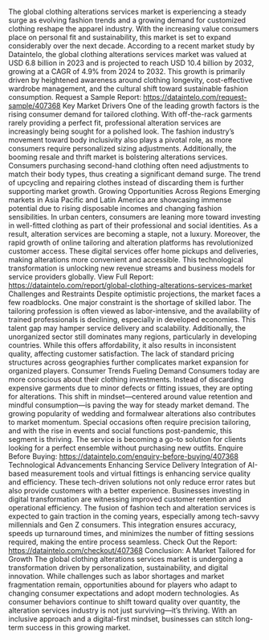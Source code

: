 The global clothing alterations services market is experiencing a steady surge as evolving fashion trends and a growing demand for customized clothing reshape the apparel industry. With the increasing value consumers place on personal fit and sustainability, this market is set to expand considerably over the next decade.
According to a recent market study by Dataintelo, the global clothing alterations services market was valued at USD 6.8 billion in 2023 and is projected to reach USD 10.4 billion by 2032, growing at a CAGR of 4.9% from 2024 to 2032. This growth is primarily driven by heightened awareness around clothing longevity, cost-effective wardrobe management, and the cultural shift toward sustainable fashion consumption.
Request a Sample Report: https://dataintelo.com/request-sample/407368
Key Market Drivers
One of the leading growth factors is the rising consumer demand for tailored clothing. With off-the-rack garments rarely providing a perfect fit, professional alteration services are increasingly being sought for a polished look. The fashion industry’s movement toward body inclusivity also plays a pivotal role, as more consumers require personalized sizing adjustments.
Additionally, the booming resale and thrift market is bolstering alterations services. Consumers purchasing second-hand clothing often need adjustments to match their body types, thus creating a significant demand surge. The trend of upcycling and repairing clothes instead of discarding them is further supporting market growth.
Growing Opportunities Across Regions
Emerging markets in Asia Pacific and Latin America are showcasing immense potential due to rising disposable incomes and changing fashion sensibilities. In urban centers, consumers are leaning more toward investing in well-fitted clothing as part of their professional and social identities. As a result, alteration services are becoming a staple, not a luxury.
Moreover, the rapid growth of online tailoring and alteration platforms has revolutionized customer access. These digital services offer home pickups and deliveries, making alterations more convenient and accessible. This technological transformation is unlocking new revenue streams and business models for service providers globally.
View Full Report: https://dataintelo.com/report/global-clothing-alterations-services-market
Challenges and Restraints
Despite optimistic projections, the market faces a few roadblocks. One major constraint is the shortage of skilled labor. The tailoring profession is often viewed as labor-intensive, and the availability of trained professionals is declining, especially in developed economies. This talent gap may hamper service delivery and scalability.
Additionally, the unorganized sector still dominates many regions, particularly in developing countries. While this offers affordability, it also results in inconsistent quality, affecting customer satisfaction. The lack of standard pricing structures across geographies further complicates market expansion for organized players.
Consumer Trends Fueling Demand
Consumers today are more conscious about their clothing investments. Instead of discarding expensive garments due to minor defects or fitting issues, they are opting for alterations. This shift in mindset—centered around value retention and mindful consumption—is paving the way for steady market demand.
The growing popularity of wedding and formalwear alterations also contributes to market momentum. Special occasions often require precision tailoring, and with the rise in events and social functions post-pandemic, this segment is thriving. The service is becoming a go-to solution for clients looking for a perfect ensemble without purchasing new outfits.
Enquire Before Buying: https://dataintelo.com/enquiry-before-buying/407368
Technological Advancements Enhancing Service Delivery
Integration of AI-based measurement tools and virtual fittings is enhancing service quality and efficiency. These tech-driven solutions not only reduce error rates but also provide customers with a better experience. Businesses investing in digital transformation are witnessing improved customer retention and operational efficiency.
The fusion of fashion tech and alteration services is expected to gain traction in the coming years, especially among tech-savvy millennials and Gen Z consumers. This integration ensures accuracy, speeds up turnaround times, and minimizes the number of fitting sessions required, making the entire process seamless.
Check Out the Report: https://dataintelo.com/checkout/407368
Conclusion: A Market Tailored for Growth
The global clothing alterations services market is undergoing a transformation driven by personalization, sustainability, and digital innovation. While challenges such as labor shortages and market fragmentation remain, opportunities abound for players who adapt to changing consumer expectations and adopt modern technologies.
As consumer behaviors continue to shift toward quality over quantity, the alteration services industry is not just surviving—it’s thriving. With an inclusive approach and a digital-first mindset, businesses can stitch long-term success in this growing market.
